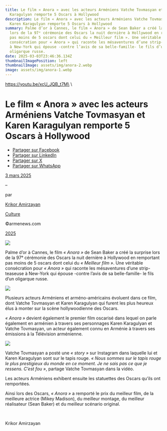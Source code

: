 ```yaml
---
title: Le film « Anora » avec les acteurs Arméniens Vatche Tovmasyan et Karen
  Karagulyan remporte 5 Oscars à Hollywood
description: Le film « Anora » avec les acteurs Arméniens Vatche Tovmasyan et
  Karen Karagulyan remporte 5 Oscars à Hollywood
summary: Palme d’or à Cannes, le film « Anora » de Sean Baker a créé la surprise
  lors de la 97ᵉ cérémonie des Oscars la nuit dernière à Hollywood en remportant
  pas moins de 5 oscars dont celui du « Meilleur film ». Une véritable
  consécration pour « Anora » qui raconte les mésaventures d’une strip-teaseuse
  à New-York qui épouse -contre l’avis de sa belle-famille- le fils d’un
  oligarque russe.
date: 2025-03-03T23:46:36.134Z
thumbnailImagePosition: left
thumbnailImage: assets/img/anora-2.webp
image: assets/img/anora-1.webp
---
```

https://youtu.be/xcU_JQB_t7M\
\
<!--StartFragment-->

# Le film « Anora » avec les acteurs Arméniens Vatche Tovmasyan et Karen Karagulyan remporte 5 Oscars à Hollywood

* [Partager sur Facebook](https://www.facebook.com/sharer/sharer.php?u=https%3A%2F%2Fwww.armenews.com%2Fle-film-anora-avec-les-acteurs-armeniens-vache-tovmasyan-et-karen-karagulyan-remporte-5-oscars-a-hollywood%2F&title=Le%20film%20%C2%AB%20Anora%20%C2%BB%20avec%20les%20acteurs%20Arm%C3%A9niens%20Vatche%20Tovmasyan%20et%20Karen%20Karagulyan%20remporte%205%20Oscars%20%C3%A0%20Hollywood)
* [Partager sur LinkedIn](https://www.linkedin.com/shareArticle?mini=true&url=https%3A%2F%2Fwww.armenews.com%2Fle-film-anora-avec-les-acteurs-armeniens-vache-tovmasyan-et-karen-karagulyan-remporte-5-oscars-a-hollywood%2F&title=Le%20film%20%C2%AB%20Anora%20%C2%BB%20avec%20les%20acteurs%20Arm%C3%A9niens%20Vatche%20Tovmasyan%20et%20Karen%20Karagulyan%20remporte%205%20Oscars%20%C3%A0%20Hollywood)
* [Partager sur X](https://x.com/share?url=https%3A%2F%2Fwww.armenews.com%2Fle-film-anora-avec-les-acteurs-armeniens-vache-tovmasyan-et-karen-karagulyan-remporte-5-oscars-a-hollywood%2F&text=Le%20film%20%C2%AB%20Anora%20%C2%BB%20avec%20les%20acteurs%20Arm%C3%A9niens%20Vatche%20Tovmasyan%20et%20Karen%20Karagulyan%20remporte%205%20Oscars%20%C3%A0%20Hollywood)
* [Partager sur WhatsApp](https://api.whatsapp.com/send?text=Le%20film%20%C2%AB%20Anora%20%C2%BB%20avec%20les%20acteurs%20Arm%C3%A9niens%20Vatche%20Tovmasyan%20et%20Karen%20Karagulyan%20remporte%205%20Oscars%20%C3%A0%20Hollywood%20%E2%80%94%20https%3A%2F%2Fwww.armenews.com%2Fle-film-anora-avec-les-acteurs-armeniens-vache-tovmasyan-et-karen-karagulyan-remporte-5-oscars-a-hollywood%2F)

[3 mars 2025](https://www.armenews.com/le-film-anora-avec-les-acteurs-armeniens-vache-tovmasyan-et-karen-karagulyan-remporte-5-oscars-a-hollywood/)

–

par

[Krikor Amirzayan](https://www.armenews.com/author/krikor56/)

[Culture](https://www.armenews.com/categorie/culture/)

©armenews.com

[2025](https://www.armenews.com/le-film-anora-avec-les-acteurs-armeniens-vache-tovmasyan-et-karen-karagulyan-remporte-5-oscars-a-hollywood/)

![](https://www.armenews.com/wp-content/uploads/2025/03/4455.webp)

Palme d’or à Cannes, le film *« Anora »* de Sean Baker a créé la surprise lors de la 97ᵉ cérémonie des Oscars la nuit dernière à Hollywood en remportant pas moins de 5 oscars dont celui du *« Meilleur film »*. Une véritable consécration pour *« Anora »* qui raconte les mésaventures d’une strip-teaseuse à New-York qui épouse -contre l’avis de sa belle-famille- le fils d’un oligarque russe.

![](https://www.armenews.com/wp-content/uploads/2025/03/4453-300x193.jpg)

Plusieurs acteurs Arméniens et arméno-américains évoluent dans ce film, dont Vatche Tovmasyan et Karen Karagulyan qui furent les plus heureux élus à monter sur la scène hollywoodienne des Oscars.

*« Anora »* devient également le premier film oscarisé dans lequel on parle également en arménien à travers ses personnages Karen Karagulyan et Vatche Tovmasyan, un acteur également connu en Arménie à travers ses émissions à la Télévision arménienne.

![](https://www.armenews.com/wp-content/uploads/2025/03/4453A-300x203.jpg)

Vatche Tovmasyan a posté une *« story »* sur Instagram dans laquelle lui et Karen Karagulyan sont sur le tapis rouge. *« Nous sommes sur le tapis rouge le plus prestigieux du monde en ce moment. Je ne sais pas ce que je ressens. C’est fou »*, partage Vatche Tovmasyan dans la vidéo.

Les acteurs Arméniens exhibent ensuite les statuettes des Oscars qu’ils ont remportées.

Ainsi lors des Oscars, *« Anora »* a remporté le prix du meilleur film, de la meilleure actrice (Mikey Madison), du meilleur montage, du meilleur réalisateur (Sean Baker) et du meilleur scénario original.

 

Krikor Amirzayan

<!--EndFragment-->